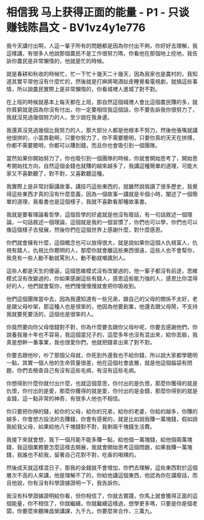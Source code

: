 # 相信我 马上获得正面的能量 - P1 - 只谈赚钱陈昌文 - BV1vz4y1e776

我今天講付出啊，人這一輩子所有的問題都是因為你付出不夠，你好好去理解，我這樣講，有很多人他說那個農民不是工作很努力嗎，你看他在那個地上挖地，我告訴你農民是非常懶惰的，他就是忙的時候。

就是春耕和秋收的時候忙，忙一下忙十幾天二十幾天，因為我家也是農村的，我知道其實平常他沒有什麼忙的，然後就是打麻將喝酒扯皮睡覺看電視劇，就搞這些事情，所以說農民實際上是非常懶惰的，你看城裡人進城了對不對。

在上班的時候就基本上每天都在上班，那自然這個城裡人會比這個農民賺的多，就你貧窮就是因為你沒有付出，你一定要相信我這個話，你不要告訴我你很努力了，我就沒見過幾個努力的人，至少說在我身邊。

我還真沒見過幾個比我努力的人，那大部分人都是他根本不努力，然後他張嘴就講他很拼的，小富靠勤啊，只要你努力了，你不需要聰明，只要你真的天天在拼搏，你都不需要聰明，你都可以賺到錢，而且你也會吸引到一個團隊。

當然如果你開始努力了，你也吸引到一個團隊的時候，你就會開始思考了，開始思考開始找方向，自然這個金錢也就賺的越來越多了，我講這種簡單的道理，可能大家又不喜歡聽了，對不對，又喜歡聽這種。

我實際上是非常討厭講故事，講技巧這些東西的，就雖然說我讀了很多歷史，我覺得這些東西才真的沒有什麼意義，因為一個故事一講就是半個小時，闡述了一個簡單的道理，我看書也是這個樣子，我就不喜歡看那種故事書。

我就是要看理論看哲學，這個哲學的好處就是他沒有廢話，有一句話敘述一個理論，一句話敘述一個理論，這個就是我的一個習慣了，你們也可以學，你們也可以像這個樣子去發展，然後你們在這個世界上感謝什麼，對什麼感恩。

你們就會擁有什麼，這個概念也可以放得很大，就是說如果你這個人仇視富人，仇視有錢人，仇視比你聰明的人，那麼你就會離這些東西很遠，這些人也不會幫你，我見有一些人動不動就罵別人，動不動就嘲諷別人。

這些人都是天生的傻逼，這個思維模式沒有改變過的，他一輩子都沒有前途，思維模式沒有改變過的，你如果感謝這些有錢人，感恩這些能力強的人，感恩比你混得好的人，他們就會幫你，他們慢慢慢慢就會把你吸收到。

他們這個團隊當中去，因為我還知道有一些兄弟，跟自己的父母的關係不太好，老是跟父母吵架，那這種人也是很笨的，他因為他要創業，他還去跟父母鬧，不支持我就要死要活的，這個也是很笨的人。

你竟然要向你父母借錢對不對，你為什麼要去跟你父母吵呢，你要去感謝他們，你說養我幾十年也不容易，我這個當兒子的，這麼多年也沒有混出來，給你丟臉，我真是想幹一番事業，我也很愛你們，他就把錢拿出來了對不對。

你要去跟他吵，吵了那個父母就，你死到外邊我也不給你錢，所以說大家都學聰明一點，其實一個人他的生命質量很差，他在這個社會底層，就是他這個腦袋有問題，你們去檢查自己有沒有這些毛病，有沒有這些毛病。

你想得到什麼你就付出什麼，也就這個意思，你付出的是仇恨，那麼你獲得的就是仇恨，你付出的是愛，那麼你獲得的就是愛，你付出的是金錢，那麼你得到的就是金錢，這一點非常的神奇，有很多人他也不相信。

你只要把你掙的錢，給你的父母，給你的兄弟，給你的老婆，你給的越多，你賺的越多，你會想方設法的去賺錢，你會有感覺的，就是比如說我賺一萬塊錢，假如說我給我父母，如果給他八千塊錢對不對，我剩兩千塊錢生活費。

我接下來就會想，我下一個月能不能多賺一點，給他個一萬塊錢，給他個兩萬塊錢，我這個業務要怎麼這樣去開展，我就會開始思考這個問題，如果我賺一萬塊錢，我誰也不給我，留著自己花對不對，吃香的喝辣的。

然後成天就這樣混日子，那我的金錢就不會增加，你們去理解，這些東西對於這個層次不高的人來講，他是理解不了的，你給他講這個東西，他認為你在講廢話，而且他說，你有沒有科學證據證明一下，我告訴你。

我沒有科學證據證明給你看，但你相信了，你就去實踐，你馬上就會獲得正面的這個能量，你不相信了，你就繼續，你就繼續這樣過，想學更多嗎，只要是你是個老闆，你要麼來聽陳昌榮講課，九千九，你要麼來合作，三萬九。

